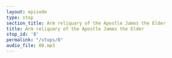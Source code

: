 ```yaml
---
layout: episode
type: stop
section_title: Arm reliquary of the Apostle James the Elder
title: Arm reliquary of the Apostle James the Elder
stop_id: '8'
permalink: "/stops/8"
audio_file: 08.mp3
---
```


